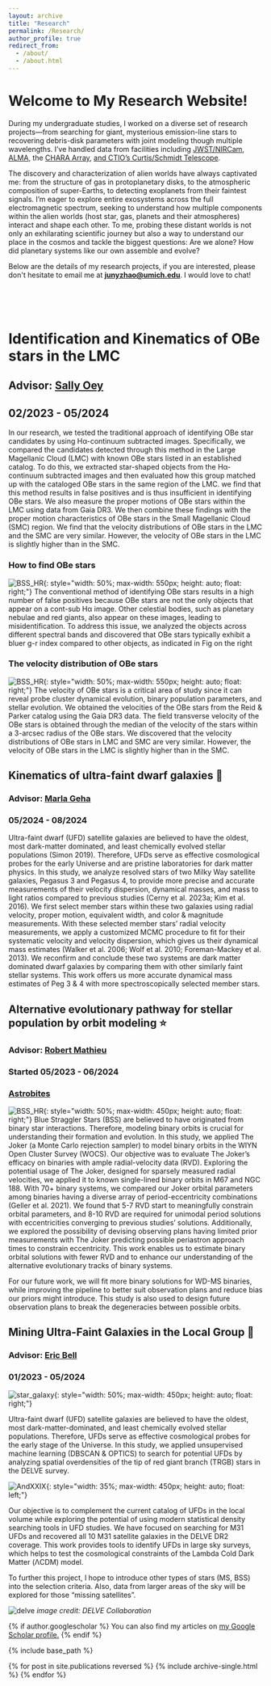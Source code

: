 ```yaml
---
layout: archive
title: "Research"
permalink: /Research/
author_profile: true
redirect_from: 
  - /about/
  - /about.html
---
```


# Welcome to My Research Website! 

During my undergraduate studies, I worked on a diverse set of research projects—from searching for giant, mysterious emission-line stars to recovering debris-disk parameters with joint modeling though multiple wavelengths. I’ve handled data from facilities including [JWST/NIRCam](https://jwst-docs.stsci.edu/jwst-near-infrared-camera#gsc.tab=0), [ALMA](https://www.almaobservatory.org/en/home/), the [CHARA Array](https://www.chara.gsu.edu/public/tour-overview), [and CTIO’s Curtis/Schmidt Telescope](https://noirlab.edu/public/programs/ctio/curtis-schmidt-telescope/).

The discovery and characterization of alien worlds have always captivated me: from the structure of gas in protoplanetary disks, to the atmospheric composition of super-Earths, to detecting exoplanets from their faintest signals. I’m eager to explore entire exosystems across the full electromagnetic spectrum, seeking to understand how multiple components within the alien worlds (host star, gas, planets and their atmospheres) interact and shape each other. To me, probing these distant worlds is not only an exhilarating scientific journey but also a way to understand our place in the cosmos and tackle the biggest questions: Are we alone? How did planetary systems like our own assemble and evolve?

Below are the details of my research projects, if you are interested, please don't hesitate to email me at **junyzhao@umich.edu**.  I would love to chat!

<p>&nbsp;</p>
<p>&nbsp;</p>

# **Identification and Kinematics of OBe stars in the LMC**
## Advisor: [Sally Oey](https://sites.lsa.umich.edu/msoey/)
## 02/2023 - 05/2024


In our research, we tested the traditional approach of identifying OBe star candidates by using Hα-continuum subtracted images. Specifically, we compared the candidates detected through this method in the Large Magellanic Cloud (LMC) with known OBe stars listed in an established catalog. To do this, we extracted star-shaped objects from the Hα-continuum subtracted images and then evaluated how this group matched up with the cataloged OBe stars in the same region of the LMC. we find that this method results in false positives and is thus insufficient in identifying OBe stars.
We also measure the proper motions of OBe stars within the LMC using data from Gaia DR3. We then combine these findings with the proper motion characteristics of OBe stars in the Small Magellanic Cloud (SMC) region. We find that the velocity distributions of OBe stars in the LMC and the SMC are very similar. However, the velocity of OBe stars in the LMC is slightly higher than in the SMC. 

### How to find OBe stars
![BSS_HR](https://wuhu224.github.io//images/OBe_star.png){: style="width: 50%; max-width: 550px; height: auto; float: right;"}
The conventional method of identifying OBe stars results in a high number of false positives because OBe stars are not the only objects that appear on a cont-sub Hα image. Other celestial bodies, such as planetary nebulae and red giants, also appear on these images, leading to misidentification. To address this issue, we analyzed the objects across different spectral bands and discovered that OBe stars typically exhibit a bluer g-r index compared to other objects, as indicated in Fig on the right

<div style="clear: both;"></div>

### The velocity distribution of OBe stars
![BSS_HR](https://wuhu224.github.io//images/OBe_star_speed.png){: style="width: 50%; max-width: 550px; height: auto; float: right;"}
The velocity of OBe stars is a critical area of study since it can reveal probe cluster dynamical evolution, binary population parameters, and stellar evolution. We obtained the velocities of the OBe stars from the Reid & Parker catalog using the Gaia DR3 data. The field transverse velocity of the OBe stars is obtained through the median of the velocity of the stars within a 3-arcsec radius of the OBe stars. We discovered that the velocity distributions of OBe stars in LMC and SMC are very similar. However, the velocity of OBe stars in the LMC is slightly higher than in the SMC. 

<div style="clear: both;"></div>






## Kinematics of ultra-faint dwarf galaxies 🌌
### Advisor: [Marla Geha](http://www.astro.yale.edu/mgeha/)
### 05/2024 - 08/2024
Ultra-faint dwarf (UFD) satellite galaxies are believed to have the oldest, most dark-matter dominated, and least chemically evolved stellar populations (Simon 2019). Therefore, UFDs serve as effective cosmological probes for the early Universe and are pristine laboratories for dark matter physics. In this study, we analyze resolved stars of two Milky Way satellite galaxies, Pegasus 3 and Pegasus 4, to provide more precise and accurate measurements of their velocity dispersion, dynamical masses, and mass to light ratios compared to previous studies (Cerny et al. 2023a; Kim et al. 2016). We first select member stars within these two galaxies using radial velocity, proper motion, equivalent width, and color & magnitude measurements. With these selected member stars’ radial velocity measurements, we apply a customized MCMC procedure to fit for their systematic velocity and velocity dispersion, which gives us their dynamical mass estimates (Walker et al. 2006; Wolf et al. 2010; Foreman-Mackey et al. 2013). We reconfirm and conclude these two systems are dark matter dominated dwarf galaxies by comparing them with other similarly faint stellar systems. This work offers us more accurate dynamical mass estimates of Peg 3 & 4 with more spectroscopically selected member stars.




## Alternative evolutionary pathway for stellar population by orbit modeling ⭐
### Advisor: [Robert Mathieu](https://www.astro.wisc.edu/?uw_staff=mathieu-robert)
### Started 05/2023 - 06/2024
### [Astrobites](https://astrobites.org/2024/07/03/ur-blue-stars-that-should-not-exist/)
![BSS_HR](https://yanbopanpi.github.io/yanbo_pan.github.io//images/BSS_HR.png){: style="width: 50%; max-width: 450px; height: auto; float: right;"}
Blue Straggler Stars (BSS) are believed to have originated from binary star interactions. Therefore, modeling binary orbits is crucial for understanding their formation and evolution. In this study, we applied The Joker (a Monte Carlo rejection sampler) to model binary orbits in the WIYN Open Cluster Survey (WOCS). Our objective was to evaluate The Joker’s efficacy on binaries with ample radial-velocity data (RVD). Exploring the potential usage of The Joker, designed for sparsely measured radial velocities, we applied it to known single-lined binary orbits in M67 and NGC 188. With 70+ binary systems, we compared our Joker orbital parameters among binaries having a diverse array of period-eccentricity combinations (Geller et al. 2021). We found that 5-7 RVD start to meaningfully constrain orbital parameters, and 8-10 RVD are required for unimodal period solutions with eccentricities converging to previous studies’ solutions. Additionally, we explored the possibility of devising observing plans having limited prior measurements with The Joker predicting possible periastron approach times to constrain eccentricity. This work enables us to estimate binary orbital solutions with fewer RVD and to enhance our understanding of the alternative evolutionary tracks of binary systems.

For our future work, we will fit more binary solutions for WD-MS binaries, while improving the pipeline to better suit observation plans and reduce bias our priors might introduce. This study is also used to design future observation plans to break the degeneracies between possible orbits. 

<!---
Through this research experience, I learned about rejection and MCMC sampling. Exposed to time-series radial-velocity data for the first time, I designed a custom pipeline that allows statistical comparison between our results and previous scientific results done by [Aaron M. Geller](https://arxiv.org/abs/2101.07883). I also become more familiar with using cloud computing and virtual machines. 
![binary_demo](https://yanbopanpi.github.io/yanbo_pan.github.io//images/binary_demo.jpg){: style="width: 50%; max-width: 450px; height: auto; float: left;"}
*image credit: Aaron Geller* 
!--->


## Mining Ultra-Faint Galaxies in the Local Group 🌌
### Advisor: [Eric Bell](https://sites.lsa.umich.edu/ericbell/)
### 01/2023 - 05/2024
![star_galaxy](https://yanbopanpi.github.io/yanbo_pan.github.io//images/star_galaxy_classification.png){: style="width: 50%; max-width: 450px; height: auto; float: right;"}
<!---
By analyzing the stellar spatial distribution, we try to search for potential ultra-faint dwarf (UFD) galaxies of M31 by examining stellar overdensities within the DELVE survey. We attempt to search for overdensities for horizontal branch (HB) and red giant branch stars (RGB) using Density-Based Spatial Clustering of Applications with Noise (DBSCAN). We first focused on Pegasus IV dwarf galaxy and its stellar population as a guide for designing our overdensity search pipeline. With the detected overdensities on the color-magnitude diagram, we also explore the stellar overdensities regarding their spatial distribution. 
!--->
Ultra-faint dwarf (UFD) satellite galaxies are believed to have the oldest, most dark-matter-dominated, and least chemically evolved stellar populations. Therefore, UFDs serve as effective cosmological probes for the early stage of the Universe. In this study, we applied unsupervised machine learning (DBSCAN & OPTICS) to search for potential UFDs by analyzing spatial overdensities of the tip of red giant branch (TRGB) stars in the DELVE survey. 

![AndXXIX](https://yanbopanpi.github.io/yanbo_pan.github.io//images/AndXXIX.png){: style="width: 35%; max-width: 450px; height: auto; float: left;"}
<!---
After devising the pipeline with DBSCAN, we also tried using HDBSCAN and OPTICS to test which unsupervised machine learning method yielded the best result for the UFD search. Finally, OPTICS is chosen since it recovers several UFDs of M31 with the least number of false positives. During this project, we also explore the star-galaxy separation criteria in the DELVE survey. The tip of the red giant branch selection criteria is modified based on the star-galaxy separation magnitude limit. 
!--->
Our objective is to complement the current catalog of UFDs in the local volume while exploring the potential of using modern statistical density searching tools in UFD studies. We have focused on searching for M31 UFDs and recovered all 10 M31 satellite galaxies in the DELVE DR2 coverage. This work provides tools to identify UFDs in large sky surveys, which helps to test the cosmological constraints of the Lambda Cold Dark Matter (ΛCDM) model.

<!---
Through this experience, I learned about unsupervised machine learning algorithms by dealing with large survey data. I also have a taste of astrostatistics and designed my own SQL query throughout this project. 
!--->

To further this project, I hope to introduce other types of stars (MS, BSS) into the selection criteria. Also, data from larger areas of the sky will be explored for those “missing satellites”. 

![delve](https://yanbopanpi.github.io/yanbo_pan.github.io//images/delve_dr2_footprint.png)
*image credit: DELVE Collaboration*



  




{% if author.googlescholar %}
  You can also find my articles on <u><a href="{{author.googlescholar}}">my Google Scholar profile</a>.</u>
{% endif %}

{% include base_path %}

{% for post in site.publications reversed %}
  {% include archive-single.html %}
{% endfor %}



